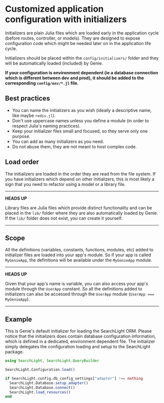 # Customized application configuration with initializers

Initializers are plain Julia files which are loaded early in the application cycle (before routes, controller, or models). They are designed to expose configuration code which might be needed later on in the application life cycle.

Initializers should be placed within the `config/initializers/` folder and they will be automatically loaded (included) by Genie.

**If your configuration is environment dependent (ie a database connection which is different between dev and prod), it should be added to the corresponding `config/env/*.jl` file.**

## Best practices

* You can name the initializers as you wish (ideally a descriptive name, like maybe `redis.jl`).
* Don't use uppercase names unless you define a module (in order to respect Julia's naming practices).
* Keep your initializer files small and focused, so they serve only one purpose.
* You can add as many initializers as you need.
* Do not abuse them, they are not meant to host complex code.

## Load order

The initializers are loaded in the order they are read from the file system. If you have initializers which depend on other initializers, this is most likely a sign that you need to refactor using a model or a library file.

---
**HEADS UP**

Library files are Julia files which provide distinct functionality and can be placed in the `lib/` folder where they are also automatically loaded by Genie. If the `lib/` folder does not exist, you can create it yourself.

---

## Scope

All the definitions (variables, constants, functions, modules, etc) added to initializer files are loaded into your app's module. So if your app is called `MyGenieApp`, the definitions will be available under the `MyGenieApp` module.

---
**HEADS UP**

Given that your app's name is variable, you can also access your app's module through the `UserApp` constant. So all the definitions added to initializers can also be accessed through the `UserApp` module (`UserApp === MyGenieApp`).

---

## Example

This is Genie's default initializer for loading the SearchLight ORM. Please notice that the initializers does contain database configuration information, which is defined in a dedicated, environment dependent file. The initializer simply delegates the configuration loading and setup to the SearchLight package.

```julia
using SearchLight, SearchLight.QueryBuilder

SearchLight.Configuration.load()

if SearchLight.config.db_config_settings["adapter"] !== nothing
  SearchLight.Database.setup_adapter()
  SearchLight.Database.connect()
  SearchLight.load_resources()
end
```
